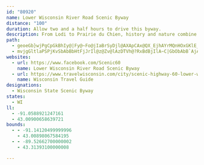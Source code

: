 ```yaml
---
id: "80920"
name: Lower Wisconsin River Road Scenic Byway
distance: "100"
duration: Allow two and a half hours to drive this byway.
description: From Lodi to Prairie du Chien, history and nature combine on the Lower Wisconsin River Road Scenic Byway. Travelers on this byway will have the opportunity to follow the Wisconsin River, traversing south-central and southwestern Wisconsin.
path:
  - geoeGb}wjPgCpGkBhIy@|Fy@~Fo@jIaBrSyDjl@AXApCAx@QX_EjhAYrMQnHOxGKlE_@~K]hGEh@[pFQxK_AdHqBfKaBdGoCfKkEvJ}BdFy@hBcCpDo@~@S\uC~EsA~B{AdCgEfH}FxJk@bAyI`Ou@lAwAdCsEbHuF`KiFrJwDzF_D~FuAfCcDfGeBdDaB|Ci@`AaAhBgBjCk@~@cA~@uDzAgEbAeFdAaEz@yOfEcB`@_C`@eEp@qCTgCD{FBuFDmGJmFDgD?
  - mvjgGltlaPSPjKvSbAbBbHtFjJrIl@z@Zv@lAzDTVh@?RxBdBjIlA~C|GbObAbB`AjAlHtE`BxAhAdBvBhEj@xCl@`EF~BVlr@RvNTxFx@lMZtCNlDOrFYxDs@fG[~FEnCE|T@do@AnHYjNyEl_AGlDBlAdAtMNlI[pH{Hrw@sOncAoHjo@q@vH[xJI|s@Pfz@GzBgCpYIfFLlAx@rE~Sjf@hAxCXxBB`CWpBa@zAc@`Ay@dAu@p@sAl@gDv@eCrAsBrBgC~D{IrR_@jBKfDNrBn@jBvJ`ShAzEHrB?dTJjh@LtMRrEn@lFp@rD|@nDXbArCnHvnAttCpMiN`FaFn@e@hLsD~Ce@rDMlTXzAJbJ~BpLhE|Bp@vHrAdP`Bh@PhIrE[xEoAxc@x@tf@TdWThzAKhCUzBy@~DTLj@x@\pADnLc@b{BBhuA^lF^rBlAlDx@dBvBfCpT`PvAz@nCpA|QbHdBnAhAhAhAdBl@jArBrGfHfXx@~DbCfPj@lBvAlCdBrBr@f@hB|@|AXnGDlALfCv@zBzA~@`A|AjCh@jAv@xCnDdUdKzh@n@fEXvDNfECdd@RxCXrBZ~Ab@nAtA|ClA|AhCxB|BbAnMfDnC~@|CfB`@d@lArBxN~XfL`TdHvSdCnJf@pA~@~@hEjB|@zAZvAl@bHN~@bCbKdExIvAzDTpBLlENnCn@nC|FnLlEzG|AtAxBbAdOtFhFdCbQbHfHvBrA?rA_@jOiIlCq@hFQhSAbBFhBd@rAp@t@h@vCfDjLtd@|@fErE~[tAtN^`FhApVxJfj@rClI^xAjArIVtCTxHBxBM~AcG~\YlCEpBJfEl@`Ej@pBhB|D|@lCd@|BXfCB~DaAx\{@`I_BzGsAlDm@lAiE~Ge@lAo@~BY~Am@tHE~BDjBRrB^zBd@~AhA`CrAjBbF~ElBzBj@~@r@xAh@fBlB`KN~BDlFi@~HUbB_BdIeD`MkAnGgBhK_C~Qu@rCmBvEuApESzBEpc@YfGcAtFgJ|ZiArFo@xFObD?hDDbDXxD`J`z@^tBh@jBbDzHd@zBN|B?zFl@hIJtIHp@Rv@x@`AhBx@^\t@rA|AlEN`AHfENdB~@rF|E`a@JxA?tQK|LDtRJrEb@|Cd@tBl@`Bx@jBbA~AbVpVbDlEhA`CbB~Ex@vDn@nERjCJzEHv~@JbTNzqA^vu@RjCTx@`AfAc@~Be@fDWpDIbEq@xvBHrbAd@v_CTzy@AtL]z[iEteBShP}@t`Dy@d{DCrIMjFo@nLi@nF_AdHaChLkAlEauAprE_}@~hDcB~EsBlEmA~AkAnAyAlAsCdB}D~@cBLwIDDj_@^bYFrBN~An@`DfA|Cv@lA~@fAhAx@hAf@nCj@p@?pAKfFgArAMbB?x@FlBr@tA|Ab@t@~AxE\dCDxAEtAmA~HE`CHpBn@hGj@~C\~@|C`Gn@lBr@jEJhB^bSHpB~AfJNfBBpAOhI?lBHpAPlAnA`Fb@|CBzC]nFFdEJpAXfBhCzJ\jBZhCb@xIp@nFb@|Ed@vIBpCo@x]PnGAlBu@jJc@hMoAdJCnAHlArBfMrEfN`E|Rn@tHh@zEdAlGRnBjBx[|ArLhAvF|@xL~ApM~@tU|B|VHjCmAbw@b@d|BHlAv@jDxHbQnA~ETtB|A`[j@pSA~EWxRa@~IwIp|@]~B_@xAu@lB{m@zqAs@xA}ArB{BrB{B|@kCXmPCcAJ{@VoBnAiA~A_ApCWfAOlAm@`{CLfcFC~{DlArElAjDt@lAx@~@~@r@lAj@hAd@|C^x[KpCJpIhAbCpArAjAd@l@hBlDd@fB\rBlE|h@rCxVTjDh@jROhdFRn~@?nvAN`ETnDXvBn@rClCzI~A`EvBvEjDpGtElGnf@ln@`GxIzl@hjAbFdK|ItPt]pv@rDlHtHnPnDlGnBfCfCrB|C`D~AxBfBdDtAzCrBzGrQfz@tAw@pC{@hCe@rBKfCBtBNrAXlDpAjCxAdKfJfEfD|CnCnBvBrUrYbDvEx@tBVv@~CbPdB~Dh@z@`B~AlGfDvC|BdArAtA~BpC`GxAlFvHxa@x@dDx@fB~@zAbAfA~AvAhAj@nJtBzAj@hBdAlAdAlBtB`AxAnAfClAjDn@fDlA`Jn@rC^fAxA|CvGhIhAdBl@tA`Lv_@fItUjKz`@zHlSn@`Cj@~Bl@zDTxDJrFN~C`AtEj@~AfAlBlHrI|BnEhA|Ch@nB~AfHhG|VdErMv`@j~@jFlJ~CnGfAxD~@rEhChQh@bE~@|ErAfFx@nBtAdCfWva@fBrD~@lDh@nDNjCTbv@NlD^rCrA~EnBbEvDpFhAdC|AzEd@fCTlC`Ddc@n@tL^bIl@hUHrVI`DMrBk@xD_BfIc@zDGpBVjRXlEd@xChAzCrAlBx@|@dAr@nAl@zExArAl@rC~BdBrC|DlJ|@xAdBlB~PxJvAxA~AfC^r@~@xCfJ|^~Qhs@d@bBlArHpEaAvCvX`@nHfChr@tBhs@`Cxs@XxC|Ez^PdCBjEMlCuAhPH~FXbCn@rCh@dBbAvBrJtMvA`CbYtp@`J|RpD~F|GtJhFtFtIdIlFtF`O|Q|BzDvHdTnIjWbEpLvG`UzNdj@`Mnc@`DjHrCtEbCrClCdCzKjJxAbAn@RjBd@fCFrGE~KJrBVzZ|FlEjAnBlAhCpCrAfC|@dCt@xCb@lFbBr[~Bre@RtFDjKMjQHrF\`E^vBx@hD~A~DrE~I`DnHz@lCbA`FfCtQx@rEdChKt@|B`C`Fj@x@pBxBtc@x^|CvCrDzDhDrE`DtFrBnExBvGbAnDfBxI|Izj@dAxH\fEt@vWHrAZdCh@bCdAvB
websites:
  - url: https://www.facebook.com/Scenic60
    name: Lower Wisconsin River Road Scenic Byway
  - url: https://www.travelwisconsin.com/city/scenic-highway-60-lower-wisconsin-riverway
    name: Wisconsin Travel Guide
designations:
  - Wisconsin State Scenic Byway
states:
  - WI
ll:
  - -91.0588921247161
  - 43.00900658639721
bounds:
  - - -91.14120499999996
    - 43.00898067584195
  - - -89.52662700000002
    - 43.31393100000008

---
```


